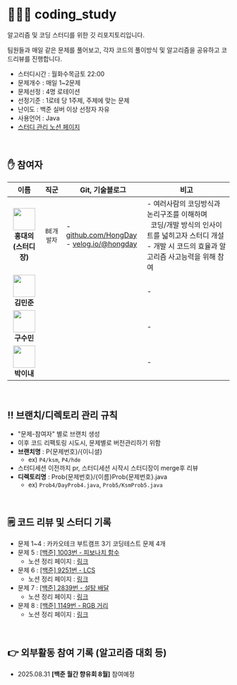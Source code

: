 # 🧑🏻‍💻 coding_study

알고리즘 및 코딩 스터디를 위한 깃 리포지토리입니다.

팀원들과 매일 같은 문제를 풀어보고, 각자 코드의 풀이방식 및 알고리즘을 공유하고 코드리뷰를 진행합니다.

- 스터디시간 : 월화수목금토 22:00
- 문제개수 : 매일 1~2문제
- 문제선정 : 4명 로테이션
- 선정기준 : 1로테 당 1주제, 주제에 맞는 문제
- 난이도 : 백준 실버 이상 선정자 자유
- 사용언어 : Java
- [스터디 관리 노션 페이지](https://midnight-catcher-3a7.notion.site/23f7d817ab0a8058b4bec8af53151a0b?source=copy_link)

 <br/>

## ✋ 참여자
|                                      이름                                       |  직군   | Git, 기술블로그                                                                                                     | 비고                                                                                                     |
|:-----------------------------------------------------------------------------:|:-----:|----------------------------------------------------------------------------------------------------------------|--------------------------------------------------------------------------------------------------------|
| <img src="https://github.com/HongDay.png" width="50"/><br/>**홍대의<br/>(스터디장)** | `BE개발자` | - [github.com/HongDay](https://github.com/HongDay)<br/> - [velog.io/@hongday](https://velog.io/@hongday/posts) | - 여러사람의 코딩방식과 논리구조를 이해하며<br/> &nbsp; 코딩/개발 방식의 인사이트를 넓히고자 스터디 개설 <br/> - 개발 시 코드의 효율과 알고리즘 사고능력을 위해 참여 |
|      <img src="https://github.com/kmj7769.png" width="50"/><br/>**김민준**       |       |                                                                                                                | -                                                                                                      |
|       <img src="https://github.com/tn-als.png" width="50"/><br/>**구수민**       |       |                                                                                                                | -                                                                                                      |
|     <img src="https://github.com/YinaePark.png" width="50"/><br/>**박이내**      |       |                                                                                                                | -                                                                                                      |


 <br/>

## ‼️ 브랜치/디렉토리 관리 규칙
  - "문제-참여자" 별로 브랜치 생성
  - 이후 코드 리팩토링 시도시, 문제별로 버전관리하기 위함
  - **브랜치명** : P{문제번호}/{이니셜}
    - ex) `P4/ksm`, `P4/hde`
  - 스터디세션 이전까지 pr, 스터디세션 시작시 스터디장이 merge후 리뷰
  - **디렉토리명** : Prob{문제번호}/{이름}Prob{문제번호}.java
    - ex) `Prob4/DayProb4.java`, `Prob5/KsmProb5.java`

 <br/>

## 🗒️ 코드 리뷰 및 스터디 기록
  - 문제 1~4 : 카카오테크 부트캠프 3기 코딩테스트 문제 4개
  - 문제 5 : [\[백준\] 1003번 - 피보나치 함수](https://www.acmicpc.net/problem/1003)
    - 노션 정리 페이지 : [링크](https://midnight-catcher-3a7.notion.site/2477d817ab0a804f828ee869a97d5bb2?source=copy_link)
  - 문제 6 : [\[백준\] 9251번 - LCS](https://www.acmicpc.net/problem/9251)
    - 노션 정리 페이지 : [링크](https://midnight-catcher-3a7.notion.site/LCS-2487d817ab0a801aae36fc7f46f8c923?source=copy_link)
  - 문제 7 : [\[백준\] 2839번 - 설탕 배달](https://www.acmicpc.net/problem/2839)
    - 노션 정리 페이지 : [링크](https://midnight-catcher-3a7.notion.site/2487d817ab0a8072aa8dc772334d7530?source=copy_link)
  - 문제 8 : [\[백준\] 1149번 - RGB 거리](https://www.acmicpc.net/problem/1149)
    - 노션 정리 페이지 : [링크](https://midnight-catcher-3a7.notion.site/RGB-2487d817ab0a8086bad9f23d721adf9e?source=copy_link)

 <br/>

## 👉 외부활동 참여 기록 (알고리즘 대회 등)
  - 2025.08.31 **\[백준 월간 향유회 8월\]** 참여예정